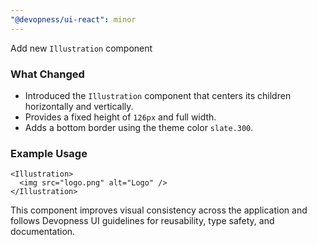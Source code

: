 ```yaml
---
"@devopness/ui-react": minor
---
```


Add new `Illustration` component

### What Changed
- Introduced the `Illustration` component that centers its children horizontally and vertically.
- Provides a fixed height of `126px` and full width.
- Adds a bottom border using the theme color `slate.300`.

### Example Usage
```tsx
<Illustration>
  <img src="logo.png" alt="Logo" />
</Illustration>
```
This component improves visual consistency across the application and follows Devopness UI guidelines for reusability, type safety, and documentation.

